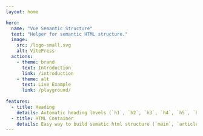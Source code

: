 ```yaml
---
layout: home

hero:
  name: "Vue Semantic Structure"
  text: "Helper for semantic HTML structure."
  image:
    src: /logo-small.svg
    alt: VitePress
  actions:
    - theme: brand
      text: Introduction
      link: /introduction
    - theme: alt
      text: Live Example
      link: /playground/
      
features:
  - title: Heading
    details: Automatic heading levels (`h1`, `h2`, `h3`, `h4`, `h5`, `h6`)
  - title: HTML Container
    details: Easy way to build sematic html structure (`main`, `article`, `section`)
---
```


